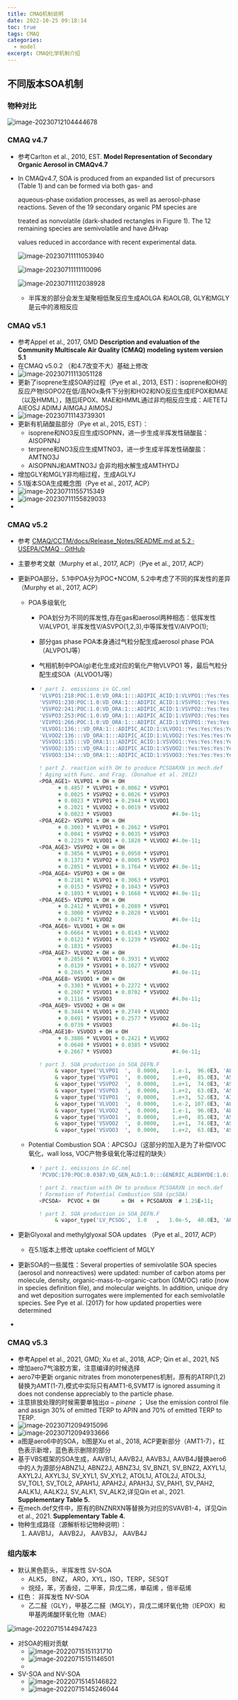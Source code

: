 ```yaml
---
title: CMAQ机制说明
date: 2022-10-25 09:18:14
toc: true
tags: CMAQ
categories:
  - model
excerpt: CMAQ化学机制介绍
---
```


## 不同版本SOA机制

### 物种对比

![image-20230712104444678](CMAQ机制说明/image-20230712104444678.png)

### CMAQ v4.7

- 参考Carlton et al., 2010, EST. **Model Representation of Secondary Organic Aerosol in CMAQv4.7**

- In CMAQv4.7, SOA is produced from an expanded list of precursors (Table 1) and can be formed via both gas- and

  aqueous-phase oxidation processes, as well as aerosol-phase reactions. Seven of the 19 secondary organic PM species are

  treated as nonvolatile (dark-shaded rectangles in Figure 1). The 12 remaining species are semivolatile and have ∆Hvap

  values reduced in accordance with recent experimental data.

  ![image-20230711111053940](CMAQ机制说明/image-20230711111053940.png)

  ![image-20230711111110096](CMAQ机制说明/image-20230711111110096.png)

  ![image-20230711112038928](CMAQ机制说明/image-20230711112038928.png)

  - 半挥发的部分会发生凝聚相低聚反应生成AOLGA 和AOLGB,  GLY和MGLY是云中的液相反应

### CMAQ v5.1

- 参考Appel et al., 2017, GMD **Description and evaluation of the Community Multiscale Air Quality (CMAQ) modeling system version 5.1**
- 在CMAQ v5.0.2 （和4.7改变不大）基础上修改
- ![image-20230711113051128](CMAQ机制说明/image-20230711113051128.png)
- 更新了isoprene生成SOA的过程（Pye et al., 2013, EST)：isoprene和OH的反应产物ISOPO2在低/高NOx条件下分别和HO2和NO反应生成IEPOX和MAE（以及HMML），随后IEPOX、MAE和HMML通过非均相反应生成：AIETETJ   AIEOSJ   ADIMJ     AIMGAJ    AIMOSJ    
- ![image-20230711143739301](CMAQ机制说明/image-20230711143739301.png)
- 更新有机硝酸盐部分（Pye et al., 2015, EST）：
  - isoprene和NO3反应生成ISOPNN，进一步生成半挥发性硝酸盐： AISOPNNJ 
  - terprene和NO3反应生成MTNO3，进一步生成半挥发性硝酸盐：AMTNO3J  
  - AISOPNNJ和AMTNO3J  会非均相水解生成AMTHYDJ
- 增加GLY和MGLY非均相过程，生成AGLYJ
- 5.1版本SOA生成概念图（Pye et al., 2017, ACP）
- ![image-20230711155715349](CMAQ机制说明/image-20230711155715349.png)
- ![image-20230711155829033](CMAQ机制说明/image-20230711155829033.png)
- 

### CMAQ v5.2

- 参考 [CMAQ/CCTM/docs/Release_Notes/README.md at 5.2 · USEPA/CMAQ · GitHub](https://github.com/USEPA/CMAQ/blob/5.2/CCTM/docs/Release_Notes/README.md)

- 主要参考文献（Murphy et al., 2017, ACP）（Pye et al., 2017, ACP）

- 更新POA部分，5.1中POA分为POC+NCOM, 5.2中考虑了不同的挥发性的差异（Murphy et al., 2017, ACP）

  - POA多级氧化

      - POA划分为不同的挥发性,存在gas和aerosol两种相态：低挥发性V/ALVPO1, 半挥发性V/ASVPO(1,2,3),中等挥发性V/AIVPO(1); 

      - 部分gas phase POA本身通过气粒分配生成aerosol phase POA（ALVPO1J等）

      - 气相机制中POA(g)老化生成对应的氧化产物VLVPO1 等，最后气粒分配生成SOA（ALVOO1J等）

      - ```fortran
        ! part 1. emissions in GC.nml
        'VLVPO1:218:POC:1.0:VD_ORA:1:::ADIPIC_ACID:1:VLVPO1::Yes:Yes:Yes:Yes',
        'VSVPO1:230:POC:1.0:VD_ORA:1:::ADIPIC_ACID:1:VSVPO1::Yes:Yes:Yes:Yes',
        'VSVPO2:241:POC:1.0:VD_ORA:1:::ADIPIC_ACID:1:VSVPO2::Yes:Yes:Yes:Yes',
        'VSVPO3:253:POC:1.0:VD_ORA:1:::ADIPIC_ACID:1:VSVPO3::Yes:Yes:Yes:Yes',
        'VIVPO1:266:POC:1.0:VD_ORA:1:::ADIPIC_ACID:1:VIVPO1::Yes:Yes:Yes:Yes',
        'VLVOO1:136:::VD_ORA:1:::ADIPIC_ACID:1:VLVOO1::Yes:Yes:Yes:Yes',
        'VLVOO2:136:::VD_ORA:1:::ADIPIC_ACID:1:VLVOO2::Yes:Yes:Yes:Yes',
        'VSVOO1:135:::VD_ORA:1:::ADIPIC_ACID:1:VSVOO1::Yes:Yes:Yes:Yes',
        'VSVOO2:135:::VD_ORA:1:::ADIPIC_ACID:1:VSVOO2::Yes:Yes:Yes:Yes',
        'VSVOO3:134:::VD_ORA:1:::ADIPIC_ACID:1:VSVOO3::Yes:Yes:Yes:Yes',
        
        ! part 2. reaction with OH to produce PCSOARXN in mech.def
        ! Aging with Func. and Frag. (Donahue et al. 2012)
        <POA_AGE1> VLVPO1 + OH = OH
              + 0.4857 * VLVPO1 + 0.0062 * VSVPO1
              + 0.0025 * VSVPO2 + 0.0026 * VSVPO3
              + 0.0023 * VIVPO1 + 0.2944 * VLVOO1
              + 0.2021 * VLVOO2 + 0.0019 * VSVOO2
              + 0.0023 * VSVOO3                   #4.0e-11;
        <POA_AGE2> VSVPO1 + OH = OH
              + 0.3003 * VLVPO1 + 0.2862 * VSVPO1
              + 0.0041 * VSVPO2 + 0.0035 * VSVPO3
              + 0.2239 * VLVOO1 + 0.1820 * VLVOO2 #4.0e-11;
        <POA_AGE3> VSVPO2 + OH = OH
              + 0.3856 * VLVPO1 + 0.0950 * VSVPO1
              + 0.1373 * VSVPO2 + 0.0005 * VSVPO3
              + 0.2051 * VLVOO1 + 0.1764 * VLVOO2 #4.0e-11;
        <POA_AGE4> VSVPO3 + OH = OH
              + 0.2181 * VLVPO1 + 0.3063 * VSVPO1
              + 0.0153 * VSVPO2 + 0.1043 * VSVPO3
              + 0.1893 * VLVOO1 + 0.1668 * VLVOO2 #4.0e-11;
        <POA_AGE5> VIVPO1 + OH = OH
              + 0.2412 * VLVPO1 + 0.2089 * VSVPO1
              + 0.3000 * VSVPO2 + 0.2028 * VLVOO1
              + 0.0471 * VLVOO2                   #4.0e-11;
        <POA_AGE6> VLVOO1 + OH = OH
              + 0.6664 * VLVOO1 + 0.0143 * VLVOO2
              + 0.0123 * VSVOO1 + 0.1239 * VSVOO2
              + 0.1831 * VSVOO3                   #4.0e-11;
        <POA_AGE7> VLVOO2 + OH = OH
              + 0.2858 * VLVOO1 + 0.3931 * VLVOO2
              + 0.0139 * VSVOO1 + 0.1027 * VSVOO2
              + 0.2045 * VSVOO3                   #4.0e-11;
        <POA_AGE8> VSVOO1 + OH = OH
              + 0.3303 * VLVOO1 + 0.2272 * VLVOO2
              + 0.2607 * VSVOO1 + 0.0702 * VSVOO2
              + 0.1116 * VSVOO3                   #4.0e-11;
        <POA_AGE9> VSVOO2 + OH = OH
              + 0.3444 * VLVOO1 + 0.2749 * VLVOO2
              + 0.0491 * VSVOO1 + 0.2577 * VSVOO2
              + 0.0739 * VSVOO3                   #4.0e-11;
        <POA_AGE10> VSVOO3 + OH = OH
              + 0.3886 * VLVOO1 + 0.2421 * VLVOO2
              + 0.0640 * VSVOO1 + 0.0385 * VSVOO2
              + 0.2667 * VSVOO3                   #4.0e-11;
        
        ! part 3. SOA production in SOA_DEFN.F
             & vapor_type('VLVPO1  ',  0.0000,    1.e-1,  96.0E3, 'ALVPO1J', 'A',  0.0, '        '),
             & vapor_type('VSVPO1  ',  0.0000,    1.e+0,  85.0E3, 'ASVPO1J', 'A',  0.0, '        '),
             & vapor_type('VSVPO2  ',  0.0000,    1.e+1,  74.0E3, 'ASVPO2J', 'A',  0.0, '        '),
             & vapor_type('VSVPO3  ',  0.0000,    1.e+2,  63.0E3, 'ASVPO3J', 'A',  0.0, '        '),
             & vapor_type('VIVPO1  ',  0.0000,    1.e+3,  52.0E3, 'AIVPO1J', 'A',  0.0, '        '),
             & vapor_type('VLVOO1  ',  0.0000,    1.e-2, 107.0E3, 'ALVOO1J', 'A',  0.0, '        '),
             & vapor_type('VLVOO2  ',  0.0000,    1.e-1,  96.0E3, 'ALVOO2J', 'A',  0.0, '        '),
             & vapor_type('VSVOO1  ',  0.0000,    1.e+0,  85.0E3, 'ASVOO1J', 'A',  0.0, '        '),
             & vapor_type('VSVOO2  ',  0.0000,    1.e+1,  74.0E3, 'ASVOO2J', 'A',  0.0, '        '),
             & vapor_type('VSVOO3  ',  0.0000,    1.e+2,  63.0E3, 'ASVOO3J', 'A',  0.0, '        ')/)
        
        ```

  - Potential Combustion SOA：APCSOJ（这部分的加入是为了补偿IVOC氧化，wall loss, VOC产物多级氧化等过程的缺失）

      - ```fortran
        ! part 1. emissions in GC.nml
        'PCVOC:170:POC:0.0387:VD_GEN_ALD:1.0:::GENERIC_ALDEHYDE:1.0:::Yes:Yes:Yes:Yes',

        ! part 2. reaction with OH to produce PCSOARXN in mech.def
        ! Formation of Potential Combustion SOA (pcSOA)
        <PCSOA>  PCVOC + OH       = OH  + PCSOARXN  # 1.25E-11;

        ! part 3. SOA production in SOA_DEFN.F
             & vapor_type('LV_PCSOG',  1.0   ,   1.0e-5,  40.0E3, 'APCSOJ ', 'A', 10.0, 'PCSOARXN'),
        ```

- 更新Glyoxal and methylglyoxal SOA updates （Pye et al., 2017, ACP）

  - 在5.1版本上修改 uptake coefficient of MGLY

- 更新SOA的一些属性：Several properties of semivolatile SOA species (aerosol and nonreactives) were updated: number of carbon atoms per molecule, density, organic-mass-to-organic-carbon (OM/OC) ratio (now in species definition file), and molecular weights. In addition, unique dry and wet deposition surrogates were implemented for each semivolatile species. See Pye et al. (2017) for how updated properties were determined

- 

### CMAQ v5.3

- 参考Appel et al., 2021, GMD; Xu et al., 2018, ACP; Qin et al., 2021, NS
- 增加aero7气溶胶方案，注意编译的时候选择
- aero7中更新 organic nitrates from monoterpenes机制，原有的ATRP(1,2)替换为AMT(1-7),模式中实际只有AMT1-6,SVMT7 is ignored assuming it does not condense appreciably to the particle phase.
- 注意排放处理的时候需要单独出$\alpha-pinene$ ； Use the emission control file and assign 30% of emitted TERP to APIN and 70% of emitted TERP to TERP.
- ![image-20230712094915096](CMAQ机制说明/image-20230712094915096.png)
- ![image-20230712094933666](CMAQ机制说明/image-20230712094933666.png)
- a图是aero6中的SOA，b图是Xu et al., 2018, ACP更新部分（AMT1-7），红色表示新增，蓝色表示删除的部分
- 基于VBS框架的SOA生成，AAVB1J, AAVB2J, AAVB3J, AAVB4J替换aero6中的人为源部分ABNZ1J, ABNZ2J, ABNZ3J, SV_BNZ1, SV_BNZ2, AXYL1J, AXYL2J, AXYL3J, SV_XYL1, SV_XYL2, ATOL1J, ATOL2J, ATOL3J, SV_TOL1, SV_TOL2, APAH1J, APAH2J, APAH3J, SV_PAH1, SV_PAH2, AALK1J, AALK2J, SV_ALK1, SV_ALK2,详见Qin et al., 2021. **Supplementary Table 5.** 
- 在mech.def文件中，原有的BNZNRXN等替换为对应的SVAVB1-4，详见Qin et al., 2021. **Supplementary Table 4.** 
- 物种生成路径（源解析标记物种说明）：
  1.  AAVB1J， AAVB2J， AAVB3J， AAVB4J

### 组内版本

- 默认黑色箭头，半挥发性 SV-SOA
  - ALK5， BNZ， ARO，XYL，ISO，TERP，SESQT
  - 烷烃，苯，芳香烃，二甲苯，异戊二烯，单萜烯 ，倍半萜烯
- 红色： 非挥发性 NV-SOA
  - 乙二醛（GLY），甲基乙二醛（MGLY），异戊二烯环氧化物（IEPOX）和甲基丙烯酸环氧化物（MAE）

![image-20220715144947423](CMAQ机制说明/image-20220715144947423.png)

- 对SOA的相对贡献
  - ![image-20220715151131710](CMAQ机制说明/image-20220715151131710.png)
  - ![image-20220715151146501](CMAQ机制说明/image-20220715151146501.png)
  - 
- SV-SOA and NV-SOA
  - ![image-20220715145146822](CMAQ机制说明/image-20220715145146822.png)
  - ![image-20220715145246044](CMAQ机制说明/image-20220715145246044.png)